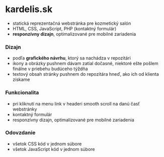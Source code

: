 # kardelis.sk

- statická reprezentačná webstránka pre kozmetický salón
- HTML, CSS, JavaScript, PHP (kontaktný formulár)
- **responzívny dizajn**, optimalizované pre mobilné zariadenia

### Dizajn
- podľa **grafického návrhu**, ktorý sa nachádza v repozitári
- ikony a obrázky pushnem dávam zatial dočasné, niektoré ešte pošlem finálne v priebehu budúceho týždňa
- textový obsah stránky pushnem do repozitára hneď, ako ich od klienta získame

### Funkcionalita
- pri kliknutí na menu link v headeri smooth scroll na danú časť webstránky
- kontaktný formulár
- responzívny dizajn, optimalizované pre mobilné zariadenia

### Odovzdanie
- všetok CSS kód v jednom súbore
- všetok JavaScript kód v jednom súbore
